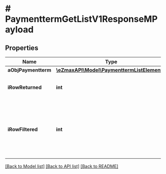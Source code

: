 # # PaymenttermGetListV1ResponseMPayload

## Properties

Name | Type | Description | Notes
------------ | ------------- | ------------- | -------------
**aObjPaymentterm** | [**\eZmaxAPI\Model\PaymenttermListElement[]**](PaymenttermListElement.md) |  |
**iRowReturned** | **int** | The number of rows returned |
**iRowFiltered** | **int** | The number of rows matching your filters (if any) or the total number of rows |

[[Back to Model list]](../../README.md#models) [[Back to API list]](../../README.md#endpoints) [[Back to README]](../../README.md)
